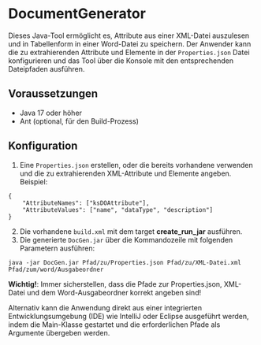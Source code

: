 # DocumentGenerator
 
Dieses Java-Tool ermöglicht es, Attribute aus einer XML-Datei auszulesen und in Tabellenform in einer Word-Datei zu speichern. Der Anwender kann die zu extrahierenden Attribute und Elemente in der `Properties.json` Datei konfigurieren und das Tool über die Konsole mit den entsprechenden Dateipfaden ausführen.

## Voraussetzungen
- Java 17 oder höher
- Ant (optional, für den Build-Prozess)

## Konfiguration
1. Eine `Properties.json` erstellen, oder die bereits vorhandene verwenden und die zu extrahierenden XML-Attribute und Elemente angeben. Beispiel:
```
{
 	"AttributeNames": ["ksDOAttribute"],
  	"AttributeValues": ["name", "dataType", "description"]
}
```
2. Die vorhandene `build.xml` mit dem target **create_run_jar** ausführen.
3. Die generierte `DocGen.jar` über die Kommandozeile mit folgenden Parametern ausführen:
```
java -jar DocGen.jar Pfad/zu/Properties.json Pfad/zu/XML-Datei.xml Pfad/zum/word/Ausgabeordner
```
**Wichtig!**: Immer sicherstellen, dass die Pfade zur Properties.json, XML-Datei und dem Word-Ausgabeordner korrekt angeben sind!

Alternativ kann die Anwendung direkt aus einer integrierten Entwicklungsumgebung (IDE) wie IntelliJ oder Eclipse ausgeführt werden, indem die Main-Klasse gestartet und die erforderlichen Pfade als Argumente übergeben werden.
